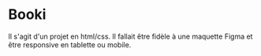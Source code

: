 # Booki
Il s'agit d'un projet en html/css. Il fallait être fidèle à une maquette Figma et être responsive en tablette ou mobile.
